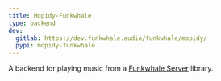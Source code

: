 ```yaml
---
title: Mopidy-Funkwhale
type: backend
dev:
  gitlab: https://dev.funkwhale.audio/funkwhale/mopidy/
  pypi: mopidy-funkwhale
---
```


A backend for playing music from a
[Funkwhale Server](https://funkwhale.audio/) library.
